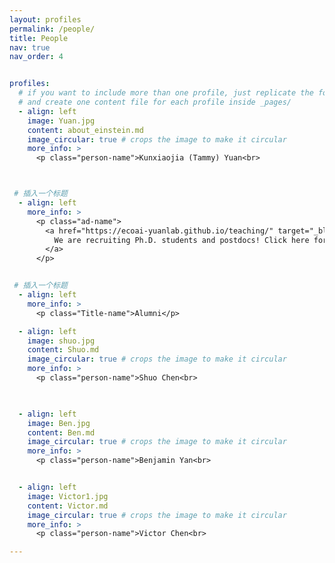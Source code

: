 ```yaml
---
layout: profiles
permalink: /people/
title: People
nav: true
nav_order: 4


profiles:
  # if you want to include more than one profile, just replicate the following block
  # and create one content file for each profile inside _pages/
  - align: left
    image: Yuan.jpg
    content: about_einstein.md
    image_circular: true # crops the image to make it circular
    more_info: >
      <p class="person-name">Kunxiaojia (Tammy) Yuan<br>



 # 插入一个标题
  - align: left
    more_info: >
      <p class="ad-name">
        <a href="https://ecoai-yuanlab.github.io/teaching/" target="_blank">
          We are recruiting Ph.D. students and postdocs! Click here for details.
        </a>
      </p>


 # 插入一个标题
  - align: left
    more_info: >
      <p class="Title-name">Alumni</p>

  - align: left
    image: shuo.jpg
    content: Shuo.md
    image_circular: true # crops the image to make it circular
    more_info: >
      <p class="person-name">Shuo Chen<br>

      

  - align: left
    image: Ben.jpg
    content: Ben.md
    image_circular: true # crops the image to make it circular
    more_info: >
      <p class="person-name">Benjamin Yan<br>


  - align: left
    image: Victor1.jpg
    content: Victor.md
    image_circular: true # crops the image to make it circular
    more_info: >
      <p class="person-name">Victor Chen<br>

---
```


<style>
/* 只在 people 页面生效 */
.person-name {
  font-family: "Georgia", "Times New Roman", serif;
  font-size: 1.15rem;
  font-weight: 400;
  color: #1c1c1d;
  text-align: center;
  margin-top: 8px;
  margin-bottom: 0;
}
</style>

<style>
/* 只在 people 页面生效 */
.ad-name {
  font-family: "Georgia", "Times New Roman", serif;
  font-size: 1.15rem;
  font-weight: 600;
  color: var(--global-theme-color);
  text-align: center;
  margin-top: 8px;
  margin-bottom: 0;
}
</style>


<style>
/* 只在 people 页面生效 */
.Title-name {
  font-family: "Georgia", "Times New Roman", serif;
  font-size: 2rem;
  font-weight: 600;
  color: #1c1c1d;
  text-align: center;
  margin-top: 8px;
  margin-bottom: 0;
}
</style>

